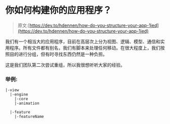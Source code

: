 # 你如何构建你的应用程序？

> 原文:[https://dev.to/hdennen/how-do-you-structure-your-app-1jed](https://dev.to/hdennen/how-do-you-structure-your-app-1jed)

我们有一个相当大的应用程序，目前在高层次上分为视图、逻辑、模型、通信和实用程序。所有文件都有别名，我们有脚本来处理任何移动。在很大程度上，我们按照目的进行分组，但有时寻找东西仍然是一种负担。

这是我们团队第二次尝试重组，所以我很想听听大家的经验。

### [](#example)举例:

```
|-view
  |-engine
    |-core
    |-animation

  |-feature
    |-featureName 
```